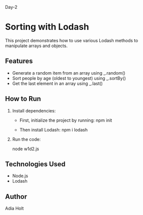 
Day-2
# Sorting with Lodash

This project demonstrates how to use various Lodash methods to manipulate arrays and objects.

## Features
- Generate a random item from an array using _.random()
- Sort people by age (oldest to youngest) using _.sortBy()
- Get the last element in an array using _.last()

## How to Run
1. Install dependencies:
   - First, initialize the project by running:
   npm init

    - Then install Lodash:
    npm i lodash

2. Run the code:

    node w1d2.js

## Technologies Used
- Node.js
- Lodash

## Author
Adia Holt